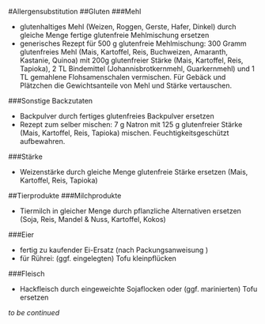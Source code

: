 #Allergensubstitution
##Gluten
###Mehl
- glutenhaltiges Mehl (Weizen, Roggen, Gerste, Hafer, Dinkel) durch gleiche Menge fertige glutenfreie Mehlmischung ersetzen
- generisches Rezept für 500 g glutenfreie Mehlmischung: 300 Gramm glutenfreies Mehl (Mais, Kartoffel, Reis, Buchweizen, Amaranth, Kastanie, Quinoa) mit 200g glutenfreier Stärke (Mais, Kartoffel, Reis, Tapioka), 2 TL Bindemittel (Johannisbrotkernmehl, Guarkernmehl) und 1 TL gemahlene Flohsamenschalen vermischen. Für Gebäck und Plätzchen die Gewichtsanteile von Mehl und Stärke vertauschen.

###Sonstige Backzutaten
- Backpulver durch fertiges glutenfreies Backpulver ersetzen
- Rezept zum selber mischen: 7 g Natron mit 125 g glutenfreier Stärke (Mais, Kartoffel, Reis, Tapioka) mischen. Feuchtigkeitsgeschützt aufbewahren.

###Stärke
- Weizenstärke durch gleiche Menge glutenfreie Stärke ersetzen (Mais, Kartoffel, Reis, Tapioka)

##Tierprodukte
###Milchprodukte
- Tiermilch in gleicher Menge durch pflanzliche Alternativen ersetzen (Soja, Reis, Mandel & Nuss, Kartoffel, Kokos)

###Eier
- fertig zu kaufender Ei-Ersatz (nach Packungsanweisung
)
- für Rührei: (ggf. eingelegten) Tofu kleinpflücken

###Fleisch
- Hackfleisch durch eingeweichte Sojaflocken oder (ggf. marinierten) Tofu ersetzen

_to be continued_